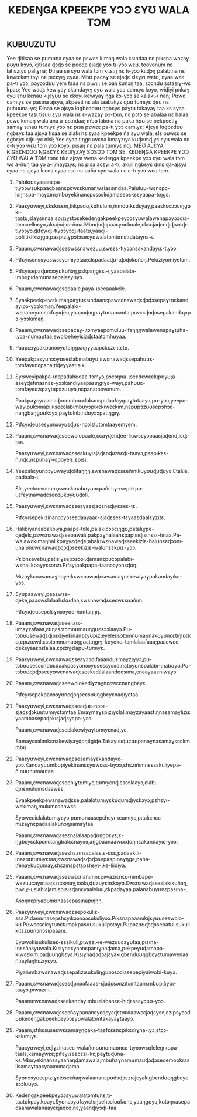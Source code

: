 <h1 align='center'>KEDEŊGA KPEEKPE YƆƆ ƐYƱ WALA TƆM</h1>
<h2>KUBUUZUTU</h2>
<p>Yee ɖitisaa se pʊmʊna ɛyaa se pɛwɛɛ kɩmaŋ wala ɛsɩndaa nɛ pɩkɛna wazaɣ pʊyʊ kɔyɔ, ɖitisaa ɖɔɖɔ se peeɖe ɛjaɖɛ yɔɔ tɩ-yɔɔ wɛʊ, toovonum nɛ lahɛzɩyɛ palɩɣna;
Ɖɩnaa se ɛyʊ wala tɔm kɩɩsɩŋ nɛ tɩ-yɔɔ kɩɩɖɔŋ palabɩna nɛ kɩwɛɛkɩm tɔyɩ nɛ pɩcɛyɩɣ ɛyaa. Mbʊ pacaɣ se ɛjaɖɛ ɛlɛɣzɩ wɛtʊ, ɛyaa wɛɛ pa-tɩ yɔɔ, pɔyɔɔdʊʊ yem faaa nɛ pɩwɩlɩ se palɩ kʊñɔŋ taa, sɔɔndʊ ɛɛtasɩɣ-wɛ kpaʊ;
Yee waɖɛ kewiyaɣ ɛkandayɩɣ ɛyʊ wala yɔɔ camɩyɛ kɔyɔ, wiɖiyi pɩɩkaɣ ɛyʊ ɛnʊ kɛnaʊ kɩjɛyʊʊ se ɛkʊyɩ kewiyaɣ ŋga kɔ-yɔɔ se kalakɩ-ɩ ñaŋ;
Pʊwɛ camɩyɛ se pasɩna ajɛya, akpeeti nɛ ala taabalɩyɛ ɖʊʊ tʊmɩyɛ ɖeu nɛ puhuuna-yɛ;
Ɖinaa se ajɛya kɩgbɛndʊʊ ŋgbɛyɛ paɣtʊ takayaɣ taa kɛ ɛyaa kpeekpe tasɩ tisuu ɛyʊ wala nɛ ɛ-wazaɣ pɔ-tɔm, nɛ pɔtɔ se abalaa nɛ halaa pɛwɛ kɩmaŋ wala ana a-ɛsɩndaa; mbʊ labɩna nɛ paka ñʊʊ se pekpeetiɣ samaɣ sɩnaʊ tʊmɩyɛ yɔɔ nɛ pɩsa pɛwɛɛ pa-tɩ yɔɔ camɩyɛ;
Ajɛya kɩgbɛdʊʊ ŋgbɛyɛ taa ajɛya tisaa se alakɩ nɛ ɛyaa kpeekpe ña ɛyʊ wala, ɛlɛ pʊwɛɛ se ŋgbɛyɛ ɛɖʊ-yɛ nisi;
Yee ɛyaa tɩŋgɛ ɩwɛna lɩmaɣzɩyɛ kʊɖʊmɖɩyɛ ɛyʊ wala nɛ ɛ-tɩ yɔɔ wɛʊ tɔm yɔɔ kɔyɔ, pɩsaŋ nɛ pala tʊmɩyɛ nɖɩ.
MBƱ AJƐYA KIGBƐNDƱƱ ŊGBƐYƐ KEDIƔZAƔ SƆSƆƆ TƆM SE:
KEDEŊGA KPEEKPE YƆƆ ƐYƱ WALA TƆM tʊnɛ tɩkɛ ajɛya wena kedeŋga kpeekpe yɔɔ ɛyʊ wala tɔm wɛ a-ñʊŋ taa yɔ a-lɩmaɣzɩyɛ; nɛ pɩsa acɛyɩ a-tɩ, akuli ŋgbɛyɛ ɖɩnɛ ɖa-ajɛya ɛyaa nɛ ajɛya lɛɛna ɛyaa ɛsɛ nɛ paña ɛyʊ wala nɛ ɛ-tɩ yɔɔ wɛʊ tɔm.</p>
<ol>
  <li>
    <p>Palʊlʊʊɛyaaanɛpa-tɩyɔɔwɛʊkpaagbaanɛpɛwɛɛkɩmaŋwalaɛsɩndaa.Palʊlʊʊ-wɛnɛpɔ-lɔŋnɛpa-maɣzɩm;mbʊyekinanɛpɔsɔɔlɩɖamasepɛkɛɛyaapa-tɩŋgɛ.</p>
  </li>
  <li>
    <p>Paaɛyʊweyi,ɛkɛkɩsɛm,kɩkpɛdʊ,kʊhʊlʊm,ñɩmdʊ,kɛdɛyaɣ,paaɛkɛcɔɔcɩŋgʊkɩ-taatʊ,ɛlaɣsɩɩnaa,ɛpɩzɩɣɛtɔsekedeŋgakpeekpeyɔɔɛyʊwalawenapɔyɔɔdɩa-tɔmcɩellnɛyɔ,akɛɖɔɖɔɛ-ñɩna.Mbʊɖɔɖɔpaaɛyʊɛlɩnale,ɛkɛɛjaɖɛnɖɩɖɩwɛɖɩ-tɩyɔɔyɔ,ɖɩfɛyɩɖɩ-tɩyɔɔyɔɖɩ-taatʊ,yaaɖɩ-poliitikiikɛŋgʊ,paapɩzɩɣpɔtɔseɛyʊwalatɔmtʊnɛtɩdataɣna-ɩ.</p>
  </li>
  <li>
    <p>Paaanɩ,ɛwɛnawaɖɛseɛwɛɛnawezuu,ɛwɛɛɛ-tɩyɔɔnɛɛkandayɩɛ-tɩyɔɔ.</p>
  </li>
  <li>
    <p>Pɩfɛyɩsenɔɔyʊɛwɛɛyomiyetaa;ɛlɛpadaaɖʊ-ɩɖɔɖɔkʊñɔŋ.Pekiziyomiyetɔm.</p>
  </li>
  <li>
    <p>Pɩfɛyɩsepaɖʊnɔɔyʊkʊñɔŋ,pɛkpɛŋgɛsɩ-ɩ,yaapalabɩ-ɩmbʊpɩdamʊnasepalaɛyʊyɔ.</p>
  </li>
  <li>
    <p>Paaanɩ,ɛwɛnawaɖɛsepaale,paya-ɩsecaaakele.</p>
  </li>
  <li>
    <p>Ɛyaakpeekpewɛkɩmaŋpaɣtʊɛsɩndaanɛpɛwɛɛnawaɖɛɖɔɖɔsepaɣtʊɛkandayɩpɔ-yɔɔkɩmaŋ.Yeepalakɩ-wɛnabʊyʊnɛpɩfɛyɩɖeu,yaapɩɩɖɔŋpaɣtʊnʊmaʊta,pɩwɛɛɖɔɖɔsepakandayɩpɔ-yɔɔkɩmaŋ.</p>
  </li>
  <li>
    <p>Paaanɩ,ɛwɛnawaɖɛsepacaɣ-ɩtɔmyaapomuluu-ifaŋŋŋwalawenapaɣtʊha-ɩyɔa-nʊmaʊtaa,ewoloeheyiɛjaɖɛtaatɔmhʊyaa.</p>
  </li>
  <li>
    <p>Paapɩzɩɣpakpanɔɔyʊfaŋŋpaɖɩɣyaapɛkɛzɩ-ɩtɛtʊ.</p>
  </li>
  <li>
    <p>Yeepakpaɛyʊnɔɔyʊseɛlabɩnabʊyʊ,ɛwɛnawaɖɛsepahʊʊɛ-tɔmfayɩɩnɛpana;tiɖeɣyaatɩsɩkɩ.</p>
  </li>
  <li>
    <p>Ɛyʊweyipakpa-ɩnɛpadahʊdaɛ-tɔmyɔ,pɔcɔŋna-ɩseɛdɛwɛɛkɩpʊyʊ;a-aseɣɖetɩnaanɛɛ-yɔɔkandɩyaapasɩŋgɩɣɛ-wayɩ,pahʊʊɛ-tɔmfayɩɩɛzɩpaɣtʊpɔzʊʊyɔ,nɛpanatoovonum.</p>
    <p>Paakpaɣɛyʊsɔnɔɖooombʊɛɛlabanɛpɩdaafɛyɩpaɣtʊtaayɔ,pʊ-yɔɔ;yeepʊ-wayɩpʊkɔmapɩlɩɩseɛɛlabɩmbʊyɔpɩkɛkɩwɛɛkɩm,nɛpʊpɔzʊʊsepɔhɔɛ-naŋgbaŋgʊʊkɔyɔ,paɣtʊkɩbɩndʊyɔɔpatɩŋgɩɣ.</p>
  </li>
  <li>
    <p>Pɩfɛyɩɖeuseɛyʊnɔɔyʊɛɖʊɛ-nɔɔlɛlʊtɔmtaayemyem.</p>
  </li>
  <li>
    <p>Paaanɩ,ɛwɛnawaɖɛseewolopaale,ɛcaɣɖenɖee-liuwɛɛyɔpaaɛjaɖenɖɩlɛɖɩ-taa.</p>
    <p>Paaɛyʊweyi,ɛwɛnawaɖɛseɛkʊyɩɛjaɖɛnɖɩɛwɛɖɩ-taayɔ,paapɩkɛɛ-ñɩnɖɛ,nɛpɩmaɣ-ɩɖooyelɛ,ɛpɩsɩ.</p>
  </li>
  <li>
    <p>Yeepalɩɛyʊnɔɔyʊwayɩɖolifaŋŋŋ,ɛwɛnawaɖɛsɛeñɩnɩkʊyʊʊɖʊɖʊyɛ.Ɛtalɩle,padaalɔ-ɩ.</p>
    <p>Ɛlɛ,yeetoovonum,ɛwɛɛkɩnabʊyʊnɛpañɩnɩɣ-ɩsepakpa-ɩ,ɛfɛyɩnawaɖɛseɛɖʊkʊyʊʊɖoli.</p>
  </li>
  <li>
    <p>Paaɛyʊweyi,ɛwɛnawaɖɛseɛyaaɛjaɖɛnaɖɩyɛseɛ-tɛ.</p>
    <p>Pɩfɛyɩsepekizinanɔɔyɔseɛdaayaaɛ-ɛjaɖɛseɛ-tɛyaaɛdaalɛɣzɩtɛ.</p>
  </li>
  <li>
    <p>Halɩbiyanɛabalɩbɩya,paapɛ-tɛle,palakɩcɔɔcɩŋgʊ,patalɩɣpe-ɖeɖelɛ,pɛwɛnawaɖɛsepawalɩ,pakpaɣhalaanɛpapɩsɩɖɩsɩnɛsɩ-tɩnaa.Pa-walawɛkɩmaŋhalɩkpaɣyɛɖeɖe;abalʊwɛnawaɖɛseekiziɛ-halʊnɛɛɖɔɔnɩ-ɩ;halʊñɛwɛnawaɖɛɖɔɖɔseekiziɛ-walʊnɛɛkʊɩɛ-yɔɔ.</p>
    <p>Pɛlɔnɛevebu,petisiɣsepɔsɔɔlɩɖamanɛpʊcɔpalabɩ-wɛhalɩkpaɣyɛsɔnzɩ.Pɩfɛyɩpakpapa-taanɔɔyɔnɛɖoŋ.</p>
    <p>Mɩzaɣkɛnasamaɣhoye;kɛwɛnawaɖɛsesamaɣnɛkewiyaɣpakandayɩkɔ-yɔɔ.</p>
  </li>
  <li>
    <p>Ɛyʊpaaweyi,paaɛwɛe-ɖeke,paaɛwɛlalaahɛkʊdaa,ɛwɛnawaɖɛseɛwɛɛnañɩm.</p>
    <p>Pɩfɛyɩɖeusepɛlɛɣnɔɔyʊɛ-ñɩmfaŋŋŋ.</p>
  </li>
  <li>
    <p>Paaanɩ,ɛwɛnawaɖɛseelɩzɩɛ-lɩmaɣzafaaa,ɛtɩŋɛsɔtɔmnʊmaʊŋgʊɛsɔɔlaayɔ.Pʊ-tɔbʊʊsewaɖɛɖɩnɛɖiyekinanɛɛyʊpɩzɩeyeleɛsɔtɔmnʊmaʊnakʊyʊnɛɛtɩŋlɛɛkʊ,ɛpɩzɩɛwɩlɩɛsɔtɔmnʊmaʊŋgʊɛtɩŋgɩɣ-kʊyokʊ-tɔmlalaafaaa;paaɛwɛe-ɖekeyaaɛnɛlalaa,ɛpɩzɩɣɛlapʊ-tʊmɩyɛ.</p>
  </li>
  <li>
    <p>Paaɛyʊweyi,ɛwɛnawaɖɛseɛyɔɔdɩfaaandʊɛmaɣzɩɣyɔ;pʊ-tɔbʊʊsesɔɔndʊɛdaakpaɛyʊnɔɔyʊseɛɛyɔɔdɩnatʊyʊnɛpalabɩ-ɩnabʊyʊ.Pʊ-tɔbʊʊɖɔɖɔseɛyʊwɛnawaɖɛseɛkɛdɩlalaandʊɛsɩma,ɛnaayaaɛnɩwayɔ.</p>
  </li>
  <li>
    <p>Paaanɩ,ɛwɛnawaɖɛseewolokediɣzaɣnɛɛwɛɛnaŋgbɛyɛ.</p>
    <p>Pɩfɛyɩsepakpanɔɔyʊnɛɖoŋseɛsʊʊŋgbɛyɛnaɖɩyɛtaa.</p>
  </li>
  <li>
    <p>Paaɛyʊweyi,ɛwɛnawaɖɛseɛɖʊɛ-nɔɔɛ-ɛjaɖɛɖɔkʊʊtʊmɩyɛtɔmtaa.Ɛmaɣmaɣɛpɩzɩɣɛlalɩmaɣzayaaɛtɩŋnasamaɣlɩzɩɛyaambasepɔɖɔkɩɛjaɖɛyɔpɔ-yɔɔ.</p>
    <p>Paaanɩ,ɛwɛnawaɖɛseɛlakewiyaɣtʊmɩyɛnaɖɩyɛ.</p>
    <p>Samaɣsɔɔlɩmkɛnakewiyaɣɖoŋtigiɖe.Takayɩsɩɖʊzʊʊpanaɣnasamaɣsɔɔlɩmmbʊ.</p>
  </li>
  <li>
    <p>Paaɛyʊweyi,ɛwɛnawaɖɛsesamaɣɛkandayɩɛ-yɔɔ.Kandayʊʊmbʊpiyekinanɛɛyʊwɛɛɛ-tɩyɔɔ,ɛhɛzɩñɩmnɛɛsɛkuliyepa-ñɩnʊʊnʊmaʊtaa.</p>
  </li>
  <li>
    <p>Paaanɩ,ɛwɛnawaɖɛseehiɣtʊmɩyɛ,tʊmɩyɛnɖɩɛsɔɔlaayɔ,ɛlabɩ-ɖɩnɛmulumɛdaawɛɛ.</p>
    <p>Ɛyaakpeekpewɛnawaɖɛse,palakɩtʊmɩyɛkʊɖʊmɖɩyɛkɔyɔ,pɛhɛyɩ-wɛkɩmaŋ,mulumɛdaawɛɛ.</p>
    <p>Ɛyʊweuiɛlakɩtʊmɩyɛyɔ,pʊmʊnaasepɛhɛyɩ-ɩcamɩyɛ,pɩtalɩɛnɛɛ-mɩzaɣnɛpadaalakʊñɔŋsamaɣtaa.</p>
    <p>Paaanɩ,ɛwɛnawaɖɛseɛnɛlalaapaɖʊŋgbɛyɛ;ɛ-ŋgbɛyɛɛkpɛndɩaŋgbalɛɛnayɔɔ,aŋgbaanaawɛɛɖoŋnɛakandayɩɛ-yɔɔ.</p>
  </li>
  <li>
    <p>Paaanɩ,ɛwɛnawaɖɛseɛhɛzɩnɛɛcalasɩɛ-ɛsɛ,padaakɩlɩ-ɩnazʊʊtʊmɩyɛtaa;ɛwɛnawaɖɛɖɔɖɔsepaapɩnaɣŋga,paha-ɩfenaɣkʊɖʊmaɣ,ɛhɛzɩnɛpɛtɛpɛhɛyɩ-ɩke-liidiya.</p>
  </li>
  <li>
    <p>Paaanɩ,ɛwɛnawaɖɛseɛwɛɛnañɩmnɛpɩwazɩɛnɛɛ-ñɩmbape-wezuucaɣʊtaa;ɛzɩtɔɔnaɣ,tɔɔla,ɖʊzʊyɛnɛkɔyɔ.Ɛwɛnawaɖɛseɛlakɩkʊñɔŋ,pɩwɩɣ-ɩ,ɛlabiɛjam,ɛpɩsɩɛɖanɛyaaleluu,ɛkpadayaa,palanabʊyʊnɛpasɩna-ɩ.</p>
    <p>Asɔŋnɛpiyapʊmʊnaasepasɩnapɩŋŋŋ.</p>
  </li>
  <li>
    <p>Paaɛyʊweyi,ɛwɛnawaɖɛsepokuliɛ-ɛsɛ.Pɩdamʊnasepɛhɛyɩkɔɔnɔɔsukuliyɔɔ.Pɩkɛnapaaanɩkɩjɛyʊʊseewolo-kʊ.Pʊwɛɛselɛɣtʊnɛtʊmakpasʊʊsukulipɔtɔyɩ.Pʊpɔzʊʊɖɔɖɔsepatʊlɩsukulikɩtɛzʊʊnɔnɔsɩpaaanɩ.</p>
    <p>Ɛyʊwokisukuliseɛ-ɛsɛikuli,pɩwazɩ-ɩe-wezuucaɣʊtaa,pɩsɩna-ɩnɛɛñaɛyʊwala.Kɩsɩɣnaɛyaanɛpanɩɣnaɖama,pekpeɣuɖamapa-kɩwɛɛkɩm,paɖʊʊŋgbɛyɛ.Kɩsɩɣnaɖɔɖɔajɛyakɩgbɛndʊʊŋgbɛyɛtʊmawenaañɩnɩɣlaŋhɛzɩyɛyɔ.</p>
    <p>Piyañɩmbawɛnawaɖɛsepalɩzɩsukuliŋgʊpɔsɔɔlasepepiyaiwobi-kʊyɔ.</p>
  </li>
  <li>
    <p>Paaanɩ,ɛwɛnawaɖɛseɛɖʊnɔɔfaaaɛ-ɛjaɖɛsɔnzɩtɔmtaanɛmbʊpɩlɩɣpɩ-taayɔ,pɩwazɩ-ɩ.</p>
    <p>Paaanɩɛwɛnawaɖɛseɛkandayɩmbʊɛlabanɛɛ-hɩɖɛsɛɛyɔpʊ-yɔɔ.</p>
  </li>
  <li>
    <p>Paaanɩ,ɛwɛnawaɖɛseɛñaɣpananɛyɛɖɛyɛɖɛtʊɛdaawɛɛjaɖɛyɔɔ,ɛzɩpɔyɔɔdʊʊkedeŋgakpeekpeyɔɔɛyʊwalatɔmtakayaɣtaayɔ.</p>
  </li>
  <li>
    <p>Paaanɩ,ɛtɩlɩɛsɩɩseɛwɛsamaɣŋgaka-taafɛɛɛnɛpɩkɛdɩɣna-ɩyɔ,ɛtɔɔ-kɛkɩmɩyɛ.</p>
    <p>Paaɛyʊweyi,eɖiɣzinaseɛ-walañɩnʊʊnʊmaʊnɛɛ-tɩyɔɔwɛʊleleŋnɩʊpa-taalɛ,kamaɣwɛɛ;pɩfɛyɩseɛcɛzɩ-kɛ;paɣtʊɖʊna-kɛ.Mbʊyekinanɛɛyaañaŋɖamawala;mbʊhaɣnamʊmaʊɖɔɖɔsedemookrasiisamaɣtaaɛyaaɩnɩɩnaɖama.</p>
    <p>Ɛyʊnɔɔyʊɛɛpɩzɩɣɛtɔseɛñaŋwalaananɛpʊdɔɖɔɛzɩajɛyakɩgbɛndʊʊŋgbɛyɛsɔɔlʊʊyɔ.</p>
  </li>
  <li>
    <p>Kedeŋgakpeekpeyɔɔɛyʊwalatɔmtʊnɛ,tɩ-taatʊkpayɩkpayɩ.Ɛyʊnɔɔyʊfɛyɩɛtɔŋsehɔɔlʊʊkʊnɛ,yaaŋgʊyɔ,kʊtɔŋnasepadaañawalanaayɛɛjaɖɛɖɩnɛ,yaanɖɩyɔɖɩ-taa.</p>
  </li>
</ol>
